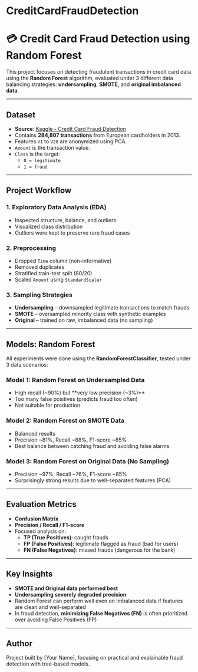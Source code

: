 # CreditCardFraudDetection

# 💳 Credit Card Fraud Detection using Random Forest

This project focuses on detecting fraudulent transactions in credit card data using the **Random Forest** algorithm, evaluated under 3 different data balancing strategies: **undersampling**, **SMOTE**, and **original imbalanced data**.

---

##  Dataset

- **Source**: [Kaggle - Credit Card Fraud Detection](https://www.kaggle.com/mlg-ulb/creditcardfraud)
- Contains **284,807 transactions** from European cardholders in 2013.
- Features `V1` to `V28` are anonymized using PCA.
- `Amount` is the transaction value.
- `Class` is the target:
  - `0 = legitimate`
  - `1 = fraud`

---

##  Project Workflow

### 1. **Exploratory Data Analysis (EDA)**
- Inspected structure, balance, and outliers
- Visualized class distribution
- Outliers were kept to preserve rare fraud cases

### 2. **Preprocessing**
- Dropped `Time` column (non-informative)
- Removed duplicates
- Stratified train-test split (80/20)
- Scaled `Amount` using `StandardScaler`

### 3. **Sampling Strategies**
- **Undersampling** – downsampled legitimate transactions to match frauds
- **SMOTE** – oversampled minority class with synthetic examples
- **Original** – trained on raw, imbalanced data (no sampling)

---

## Models: Random Forest

All experiments were done using the **RandomForestClassifier**, tested under 3 data scenarios:

### Model 1: Random Forest on Undersampled Data
- High recall (~90%) but **very low precision (~3%)**
- Too many false positives (predicts fraud too often)
- Not suitable for production

### Model 2: Random Forest on SMOTE Data
- Balanced results
- Precision ~81%, Recall ~88%, F1-score ~85%
- Best balance between catching fraud and avoiding false alarms

### Model 3: Random Forest on Original Data (No Sampling)
- Precision ~97%, Recall ~76%, F1-score ~85%
- Surprisingly strong results due to well-separated features (PCA)

---

## Evaluation Metrics

- **Confusion Matrix**
- **Precision / Recall / F1-score**
- Focused analysis on:
  - **TP (True Positives)**: caught frauds
  - **FP (False Positives)**: legitimate flagged as fraud (bad for users)
  - **FN (False Negatives)**: missed frauds (dangerous for the bank)

---

## Key Insights

- **SMOTE and Original data performed best**
- **Undersampling severely degraded precision**
- Random Forest can perform well even on imbalanced data if features are clean and well-separated
- In fraud detection, **minimizing False Negatives (FN)** is often prioritized over avoiding False Positives (FP)

---

## Author

Project built by [Your Name], focusing on practical and explainable fraud detection with tree-based models.
